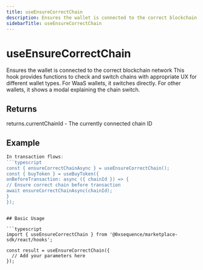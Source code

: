 ```yaml
---
title: useEnsureCorrectChain
description: Ensures the wallet is connected to the correct blockchain network This hook provides functions to check and switch chains with appropriate UX for different wallet types. For WaaS wallets, it switches directly. For other wallets, it shows a modal explaining the chain switch.
sidebarTitle: useEnsureCorrectChain
---
```


# useEnsureCorrectChain

Ensures the wallet is connected to the correct blockchain network This hook provides functions to check and switch chains with appropriate UX for different wallet types. For WaaS wallets, it switches directly. For other wallets, it shows a modal explaining the chain switch.

## Returns

returns.currentChainId - The currently connected chain ID

## Example

```typescript
In transaction flows:
```typescript
const { ensureCorrectChainAsync } = useEnsureCorrectChain();
const { buyToken } = useBuyToken({
onBeforeTransaction: async ({ chainId }) => {
// Ensure correct chain before transaction
await ensureCorrectChainAsync(chainId);
}
});
```
```

## Basic Usage

```typescript
import { useEnsureCorrectChain } from '@0xsequence/marketplace-sdk/react/hooks';

const result = useEnsureCorrectChain({
  // Add your parameters here
});
```

